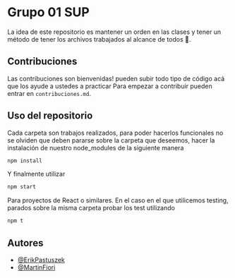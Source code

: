 # Grupo 01 SUP

La idea de este repositorio es mantener un orden en las clases y tener un método de tener los archivos trabajados al alcance de todos 💪.

## Contribuciones

Las contribuciones son bienvenidas! pueden subir todo tipo de código acá que los ayude a ustedes a practicar
Para empezar a contribuir pueden entrar en `contribuciones.md`.

## Uso del repositorio

Cada carpeta son trabajos realizados, para poder hacerlos funcionales no se olviden que deben pararse sobre la carpeta que deseemos, hacer la instalación de nuestro node_modules de la siguiente manera

```bash
npm install
```

Y finalmente utilizar

```bash
npm start
```

Para proyectos de React o similares.
En el caso en el que utilicemos testing, parados sobre la misma carpeta probar los test utilizando

```bash
npm t
```

## Autores

- [@ErikPastuszek](https://www.github.com/Nikire)
- [@MartinFiori](https://www.github.com/MartinFiori)
